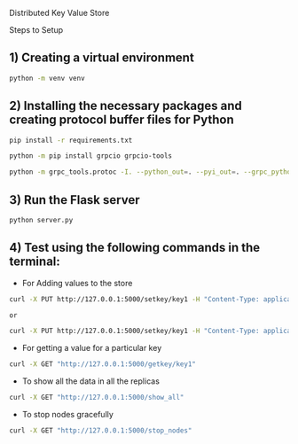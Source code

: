 Distributed Key Value Store

Steps to Setup

## 1) Creating a virtual environment
``` Bash
python -m venv venv
```

## 2) Installing the necessary packages and creating protocol buffer files for Python
``` Bash
pip install -r requirements.txt

python -m pip install grpcio grpcio-tools

python -m grpc_tools.protoc -I. --python_out=. --pyi_out=. --grpc_python_out=. ./service.proto
```

## 3) Run the Flask server
``` Bash
python server.py
```

## 4) Test using the following commands in the terminal:

- For Adding values to the store
``` Bash
curl -X PUT http://127.0.0.1:5000/setkey/key1 -H "Content-Type: application/json" -d '{"value":"value1"}'

or 

curl -X PUT http://127.0.0.1:5000/setkey/key1 -H "Content-Type: application/json" -d "{\"value\":\"value1\"}"
```

- For getting a value for a particular key
``` Bash
curl -X GET "http://127.0.0.1:5000/getkey/key1"        
```     

- To show all the data in all the replicas
``` Bash
curl -X GET "http://127.0.0.1:5000/show_all"        
```  

- To stop nodes gracefully
``` Bash
curl -X GET "http://127.0.0.1:5000/stop_nodes"        
```  